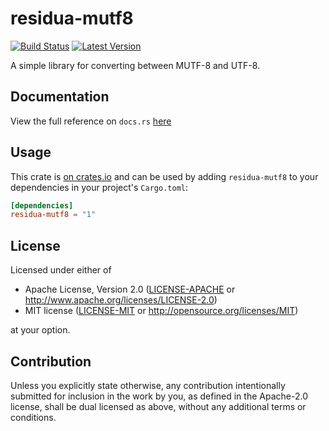 # residua-mutf8

[![Build Status]][actions]
[![Latest Version]][crates.io]

A simple library for converting between MUTF-8 and UTF-8.

[Build Status]: https://img.shields.io/github/workflow/status/residua/mutf8/ci?logo=github
[actions]: https://github.com/residua/mutf8/actions/workflows/ci.yml
[Latest Version]: https://img.shields.io/crates/v/residua-mutf8?logo=rust
[crates.io]: https://crates.io/crates/residua-mutf8

## Documentation

View the full reference on `docs.rs` [here](https://docs.rs/residua-mutf8)

## Usage

This crate is [on crates.io][crates] and can be used by adding `residua-mutf8`
to your dependencies in your project's `Cargo.toml`:

```toml
[dependencies]
residua-mutf8 = "1"
```

[crates]: https://crates.io/crates/residua-mutf8

## License

Licensed under either of

-   Apache License, Version 2.0
    ([LICENSE-APACHE](LICENSE-APACHE) or http://www.apache.org/licenses/LICENSE-2.0)
-   MIT license
    ([LICENSE-MIT](LICENSE-MIT) or http://opensource.org/licenses/MIT)

at your option.

## Contribution

Unless you explicitly state otherwise, any contribution intentionally submitted
for inclusion in the work by you, as defined in the Apache-2.0 license, shall be
dual licensed as above, without any additional terms or conditions.
